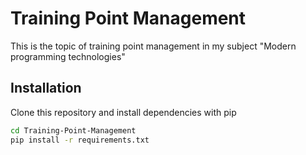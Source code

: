 # Training Point Management

This is the topic of training point management in my subject "Modern programming technologies"

## Installation

Clone this repository and install dependencies with pip

```bash
cd Training-Point-Management
pip install -r requirements.txt
```